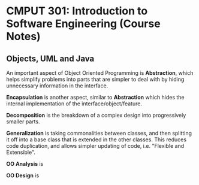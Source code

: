 # CMPUT 301: Introduction to Software Engineering (Course Notes)

## Objects, UML and Java

An important aspect of Object Oriented Programming is **Abstraction**, which helps simplify problems into parts that are simpler to deal with by hiding unnecessary information in the interface.

**Encapsulation** is another aspect, similar to **Abstraction** which hides the internal implementation of the interface/object/feature.

**Decomposition** is the breakdown of a complex design into progressively smaller parts.

**Generalization** is taking commonalities between classes, and then splitting it off into a base class that is extended in the other classes. This reduces code duplication, and allows simpler updating of code, i.e. "Flexible and Extensible".

**OO Analysis** is 

**OO Design** is 
